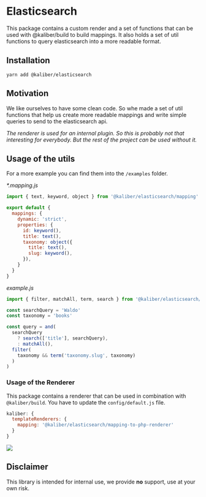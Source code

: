 # Elasticsearch

This package contains a custom render and a set of functions that can be used with @kaliber/build to build mappings. It also holds a set of util functions to query elasticsearch into a more readable format.

## Installation
```
yarn add @kaliber/elasticsearch
```

## Motivation
We like ourselves to have some clean code. So whe made a set of util functions that help us create more readable mappings and write simple queries to send to the elasticsearch api.

_The renderer is used for an internal plugin. So this is probably not that interesting for everybody. But 
the rest of the project can be used without it._

## Usage of the utils
For a more example you can find them into the `/examples` folder.

_*.mapping.js_
```js
import { text, keyword, object } from '@kaliber/elasticsearch/mapping'

export default {
  mappings: {
    dynamic: 'strict',
    properties: {
      id: keyword(),
      title: text(),
      taxonomy: object({
        title: text(),
        slug: keyword(),
      }),
    }
  }
}
```

_example.js_
```js
import { filter, matchAll, term, search } from '@kaliber/elasticsearch/query'

const searchQuery = 'Waldo'
const taxonomy = 'books'

const query = and(
  searchQuery
    ? search(['title'], searchQuery),
    : matchAll(),
  filter(
    taxonomy && term('taxonomy.slug', taxonomy)
  )
)
```

### Usage of the Renderer
This package contains a renderer that can be used in combination with `@kaliber/build`. You have to update the `config/default.js` file.

```js
kaliber: {
  templateRenderers: {
    mapping: '@kaliber/elasticsearch/mapping-to-php-renderer'
  }
}
```

![](https://media.giphy.com/media/SUp0ZNb0pmL3G65I2k/giphy.gif)

## Disclaimer
This library is intended for internal use, we provide __no__ support, use at your own risk.
